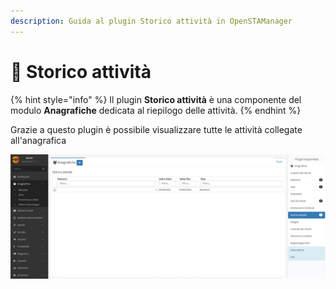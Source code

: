 ```yaml
---
description: Guida al plugin Storico attività in OpenSTAManager
---
```


# 🎥 Storico attività

{% hint style="info" %}
Il plugin **Storico attività** è una componente del modulo **Anagrafiche** dedicata al riepilogo delle attività.
{% endhint %}

Grazie a questo plugin è possibile visualizzare tutte le attività collegate all'anagrafica

![](<../../../../.gitbook/assets/image (547).png>)
